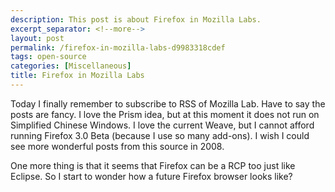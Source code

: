```yaml
---
description: This post is about Firefox in Mozilla Labs.
excerpt_separator: <!--more-->
layout: post
permalink: /firefox-in-mozilla-labs-d9983318cdef
tags: open-source
categories: [Miscellaneous]
title: Firefox in Mozilla Labs
---
```

Today I finally remember to subscribe to RSS of Mozilla Lab. Have to say the posts are fancy. I love the Prism idea, but at this moment it does not run on Simplified Chinese Windows. I love the current Weave, but I cannot afford running Firefox 3.0 Beta (because I use so many add-ons). I wish I could see more wonderful posts from this source in 2008.

One more thing is that it seems that Firefox can be a RCP too just like Eclipse. So I start to wonder how a future Firefox browser looks like?
<!--more-->